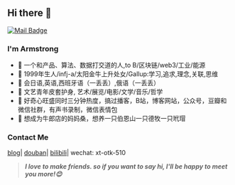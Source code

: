 <!--
**saladassisme/saladassisme** is a ✨ _special_ ✨ repository because its `README.md` (this file) appears on your GitHub profile.

Here are some ideas to get you started:

- 🔭 I’m currently working on ...
- 🌱 I’m currently learning ...
- 👯 I’m looking to collaborate on ...
- 🤔 I’m looking for help with ...
- 💬 Ask me about ...
- 📫 How to reach me: ...
- 😄 Pronouns: ...
- ⚡ Fun fact: ...
-->

## Hi there 👋

[![Mail Badge](https://img.shields.io/badge/-xuting0510@gmail.com-c14438?style=flat&logo=Gmail&logoColor=white&link=mailto:xuting0510@gmail.com)](mailto:xuting0510@gmail.com)

### I'm Armstrong
- 🌱 一个和产品、算法、数据打交道的人,to B/区块链/web3/工业/能源
- 🔫 1999年生人/infj-a/太阳金牛上升处女/Gallup:学习,追求,理念,关联,思维
- 🎨 会日语,英语,西班牙语（一丢丢）,俄语（一丢丢）
- 🎃 文艺青年皮套护身, 艺术/展览/电影/文学/音乐/哲学
- 🧩 好奇心旺盛同时三分钟热度，搞过播客，B站，博客网站，公众号，豆瓣和微信社群，有声书录制，微信表情包
- 🎀 想成为牛郎店的妈妈桑，想养一只伯恩山一只德牧一只玳瑁

### Contact Me
 [blog](https://hugo-stack-theme-mod-phi.vercel.app/)| [douban](https://www.douban.com/people/163381607/?_i=1559361moRsVO2)| [bilibili](https://space.bilibili.com/18235453)| wechat: xt-otk-510

> ***I love to make friends. so if you want to say hi, I'll be happy to meet you more!😊***
